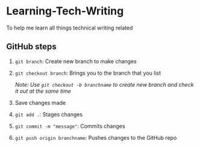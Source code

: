 # Learning-Tech-Writing
To help me learn all things technical writing related

## GitHub steps
1. `git branch`: Create new branch to make changes
2. `git checkout branch`: Brings you to the branch that you list

    *Note: Use `git checkout -b branchname` to create new branch and check it out at the same time*
3. Save changes made
4. `git add .`: Stages changes 
5. `git commit -m "message"`: Commits changes
6. `git push origin branchname`: Pushes changes to the GitHub repo 